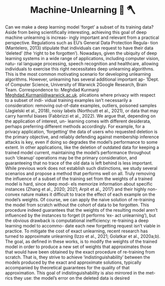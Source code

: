 # <center> Machine-Unlearning  💾 🪓

Can we make a deep learning model ‘forget’ a subset of its training data? Aside from being scientifically interesting, achieving this goal of deep machine unlearning is increas- ingly important and relevant from a practical perspective. Regulations such as EU’s General Data Protection Regula- tion (Mantelero, 2013) stipulate that individuals can request to have their data ‘deleted’ (the ‘right to be forgotten’). Nowadays, given the ubiquity of deep learning systems in a wide range of applications, including computer vision, natu- ral language processing, speech recognition and healthcare, allowing individuals to exercise this right necessitates deep unlearning algorithms. This is the most common motivating scenario for developing unlearning algorithms.
However, unlearning has several additional important ap-
1Dept. of Computer Science, University of Warwick 2Google Research, Brain Team. Correspondence to: Meghdad Kurmanji
<Meghdad.Kurmanji@warwick.ac.uk>.
plications where privacy with respect to a subset of indi- vidual training examples isn’t necessarily a consideration: removing out-of-date examples, outliers, poisoned samples (Jagielski et al., 2018), noisy labels (Northcutt et al., 2021), or data that may carry harmful biases (Fabbrizzi et al., 2022). We argue that, depending on the application of interest, un- learning comes with different desiderata, perhaps preferring different methods accordingly. For example, for a privacy application, ‘forgetting’ the data of users who requested deletion is the primary objective, and reliably defending against membership inference attacks is key, even if doing so degrades the model’s performance to some extent. In other applications, like the deletion of outdated data for keeping a trained model current, maintaining the model’s performance throughout such ‘cleanup’ operations may be the primary consideration, and guaranteeing that no trace of the old data is left behind is less important. While previous work does not establish such distinctions, we study several scenarios and propose a method that performs well on all.
Truly removing the influence of a subset of the training set from the weights of a trained model is hard, since deep mod- els memorize information about specific instances (Zhang et al., 2020; 2021; Arpit et al., 2017) and their highly non- convex nature makes it difficult to trace the effect of each example on the model’s weights. Of course, we can apply the naive solution of re-training the model from scratch without the cohort of data to be forgotten. This procedure indeed guarantees that the weights of the resulting model aren’t influenced by the instances to forget (it performs ‘ex- act unlearning’), but the obvious drawback is computational inefficiency: re-training a deep learning model to accommo- date each new forgetting request isn’t viable in practice.
To mitigate the cost of exact unlearning, recent research has turned to approximate unlearning (Izzo et al., 2021; Golatkar et al., 2020a;b). The goal, as defined in these works, is to modify the weights of the trained model in order to produce a new set of weights that approximates those that would have been obtained by the exact procedure of re-training from scratch. That is, they strive to achieve
‘indistinguishability’ between the models produced by the exact and approximate solutions, typically accompanied by theoretical guarantees for the quality of that approximation. This goal of indistinguishability is also mirrored in the met- rics they use: the model’s error on the deleted data is desired
